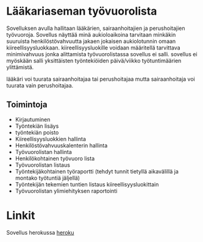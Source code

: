 # Lääkariaseman työvuorolista

Sovelluksen avulla hallitaan lääkärien, sairaanhoitajien ja perushoitajien työvuoroja.
Sovellus näyttää minä aukioloaikoina tarvitaan minkäkin suuruista henkilöstövahvuutta jakaen jokaisen aukiolotunnin omaan kiireellisyysluokkaan.
kiireellisyysluokille voidaan määritellä tarvittava minimivahvuus jonka alittamista työvuorolistassa sovellus ei salli.
sovellus ei myöskään salli yksittäisten työntekiöiden päivä/viikko työtuntimäärien ylittämistä.

lääkäri voi tuurata sairaanhoitajaa tai perushoitajaa mutta sairaanhoitaja voi tuurata vain perushoitajaa. 

## Toimintoja

- Kirjautuminen
- Työntekiän lisäys
- työntekiän poisto
- Kiireellisyysluokkien hallinta
- Henkilöstövahvuuskalenterin hallinta
- Työvuorolistan hallinta
- Henkilökohtainen työvuoro lista
- Työvuorolistan listaus
- Työntekijäkohtainen työraportti (tehdyt tunnit tietyllä aikavälillä ja montako työtuntiä jäljellä)
- Työntekijän tekemien tuntien listaus kiireellisyysluokittain
- Työvuorolistan ylimiehityksen raportointi

# Linkit

Sovellus herokussa 
[heroku](https://medi-tyovuorolista-harjoitus.herokuapp.com/)
